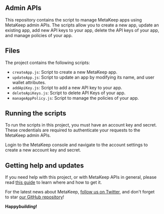 ## Admin APIs

This repository contains the script to manage MetaKeep apps using MetaKeep admin APIs. The scripts allow you to create a new app, update an existing app, add new API keys to your app, delete the API keys of your app, and manage policies of your app.

## Files

The project contains the following scripts:

- `createApp.js`: Script to create a new MetaKeep app.
- `updateApp.js`: Script to update an app by modifying its name, and user wallet attributes.
- `addApiKey.js`: Script to add a new API key to your app.
- `deleteApiKeys.js`: Script to delete API Keys of your app.
- `manageAppPolicy.js`: Script to manage the policies of your app.

## Running the scripts

To run the scripts in this project, you must have an account key and secret. These credentials are required to authenticate your requests to the MetaKeep admin APIs.

Login to the MetaKeep console and navigate to the account settings to create a new account key and secret.

## Getting help and updates

If you need help with this project, or with MetaKeep APIs in general, please read [this guide](https://docs.metakeep.xyz/) to learn where and how to get it.

For the latest news about MetaKeep, [follow us on Twitter](https://twitter.com/metakeep), and don't forget to star [our GitHub repository](https://github.com/PassbirdCo/MetaKeepCodeSamples.git)!

**Happy*building*!**
